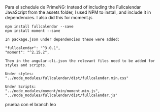 Para el schedule de PrimeNG:
	Instead of including the Fullcalendar JavaScript from the assets folder, I used NPM to install, and include it in dependencies. I also did this for moment.js

	npm install fullcalendar --save
	npm install moment --save

	In package.json under dependencies these were added:

	"fullcalendar": "^3.0.1",
	"moment": "^2.15.2",

	Then in the angular-cli.json the relevant files need to be added for styles and scripts.

	Under styles:
	"../node_modules/fullcalendar/dist/fullcalendar.min.css"

	Under Scripts:
	"../node_modules/moment/min/moment.min.js",
	"../node_modules/fullcalendar/dist/fullcalendar.js"


  prueba con el branch leo
